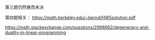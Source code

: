 第三题仍然悬而未决

第四题相关：
https://math.berkeley.edu/~bernd/HW5solution.pdf

https://math.stackexchange.com/questions/2998662/degeneracy-and-duality-in-linear-programming
